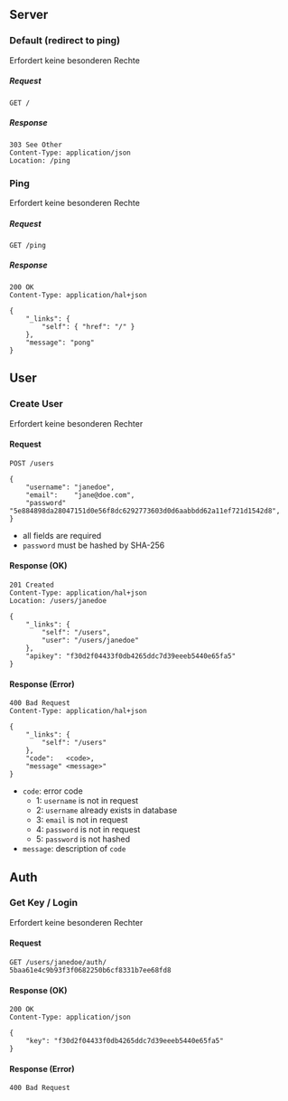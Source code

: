 

## Server

### Default (redirect to ping)

Erfordert keine besonderen Rechte

##### Request

```
GET /
```
	
##### Response

```
303 See Other
Content-Type: application/json
Location: /ping
```



### Ping

Erfordert keine besonderen Rechte

##### Request

```
GET /ping
```
	
##### Response

```
200 OK
Content-Type: application/hal+json
```
```
{
	"_links": {
		"self": { "href": "/" }
	},
	"message": "pong"
}
```
	

## User

### Create User

Erfordert keine besonderen Rechter

#### Request

```
POST /users
```
```
{
	"username":	"janedoe",
	"email": 	"jane@doe.com",
	"password"	"5e884898da28047151d0e56f8dc6292773603d0d6aabbdd62a11ef721d1542d8",
}
```

* all fields are required
* `password` must be hashed by SHA-256

#### Response (OK)

```
201 Created
Content-Type: application/hal+json
Location: /users/janedoe
```
```
{
	"_links": {
		"self": "/users",
		"user": "/users/janedoe"
	},
	"apikey": "f30d2f04433f0db4265ddc7d39eeeb5440e65fa5"
}
```

#### Response (Error)

```
400 Bad Request
Content-Type: application/hal+json
```
```
{
	"_links": {
		"self": "/users"
	},
	"code":   <code>,
	"message" <message>"
}
```

* `code`: error code
	* 1: `username` is not in request
	* 2: `username` already exists in database
	* 3: `email` is not in request
	* 4: `password` is not in request
	* 5: `password` is not hashed
* `message`: description of `code`


## Auth


### Get Key / Login

Erfordert keine besonderen Rechter

#### Request

```
GET /users/janedoe/auth/
5baa61e4c9b93f3f0682250b6cf8331b7ee68fd8
```

#### Response (OK)

```
200 OK
Content-Type: application/json
```
```
{
	"key": "f30d2f04433f0db4265ddc7d39eeeb5440e65fa5"
}
```

#### Response (Error)

```
400 Bad Request
```

